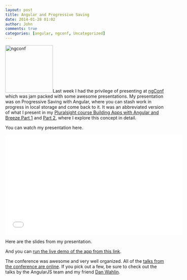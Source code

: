 ```yaml
---
layout: post
title: Angular and Progressive Saving
date: 2014-01-28 01:02
author: John
comments: true
categories: [angular, ngconf, Uncategorized]
---
```

<img src="http://images.johnpapa.net/wp-content/uploads/2014/01/ngconf1-150x150.png" alt="ngconf" width="150" height="150" class="alignleft size-thumbnail wp-image-23371" />Last week I had the privilege of presenting at <a href="http://ng-conf.org" target="_blank">ngConf</a> which was jam packed with some awesome presentations. My presentation was on Progressive Saving with Angular, where you can stash work in progress in local storage and come back to it. It was an abbreviated version of what I present in my <a href="http://jpapa.me/spangz" target="_blank">Pluralsight course Building Apps with Angular and Breeze Part 1</a> and <a href="http://jpapa.me/spangz2" target="_blank">Part 2</a>, where I explore this concept in detail.

You can watch my presentation here.
<iframe width="560" height="315" src="//www.youtube.com/embed/JLij19xbefI" frameborder="0" allowfullscreen></iframe>

Here are the slides from my presentation.
<script async class="speakerdeck-embed" data-id="b019869069e201316b157aca9d15d4a5" data-ratio="1.33333333333333" src="//speakerdeck.com/assets/embed.js"></script>

And you can <a href="http://jpapa.me/cc-ng-z" target="_blank">run the live demo of the app from this link</a>.

The conference was awesome and very well organized. All of the <a href="https://www.youtube.com/user/ngconfvideos?feature=watch" target="_blank">talks from the conference are online</a>. If you pick out a few, be sure to check out the talks by the AngularJS team and my friend <a href="http://www.youtube.com/watch?v=tnXO-i7944M" target="_blank">Dan Wahlin</a>.

